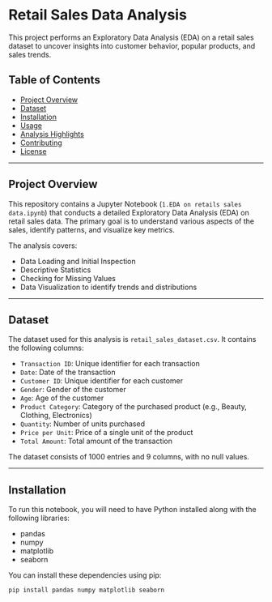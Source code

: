 # Retail Sales Data Analysis

This project performs an Exploratory Data Analysis (EDA) on a retail sales dataset to uncover insights into customer behavior, popular products, and sales trends.

## Table of Contents
- [Project Overview](#project-overview)
- [Dataset](#dataset)
- [Installation](#installation)
- [Usage](#usage)
- [Analysis Highlights](#analysis-highlights)
- [Contributing](#contributing)
- [License](#license)

---

## Project Overview
This repository contains a Jupyter Notebook (`1.EDA on retails sales data.ipynb`) that conducts a detailed Exploratory Data Analysis (EDA) on retail sales data. The primary goal is to understand various aspects of the sales, identify patterns, and visualize key metrics.

The analysis covers:
* Data Loading and Initial Inspection
* Descriptive Statistics
* Checking for Missing Values
* Data Visualization to identify trends and distributions

---

## Dataset
The dataset used for this analysis is `retail_sales_dataset.csv`. It contains the following columns:
* `Transaction ID`: Unique identifier for each transaction
* `Date`: Date of the transaction
* `Customer ID`: Unique identifier for each customer
* `Gender`: Gender of the customer
* `Age`: Age of the customer
* `Product Category`: Category of the purchased product (e.g., Beauty, Clothing, Electronics)
* `Quantity`: Number of units purchased
* `Price per Unit`: Price of a single unit of the product
* `Total Amount`: Total amount of the transaction

The dataset consists of 1000 entries and 9 columns, with no null values.

---

## Installation
To run this notebook, you will need to have Python installed along with the following libraries:
* pandas
* numpy
* matplotlib
* seaborn

You can install these dependencies using pip:
```bash
pip install pandas numpy matplotlib seaborn
